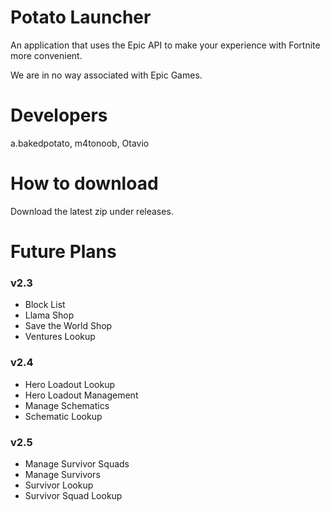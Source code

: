 # Potato Launcher
An application that uses the Epic API to make your experience with Fortnite more convenient.

We are in no way associated with Epic Games.

# Developers
a.bakedpotato, m4tonoob, Otavio

# How to download
Download the latest zip under releases.

# Future Plans
### v2.3
- Block List
- Llama Shop
- Save the World Shop
- Ventures Lookup
### v2.4
- Hero Loadout Lookup
- Hero Loadout Management
- Manage Schematics
- Schematic Lookup
### v2.5
- Manage Survivor Squads
- Manage Survivors
- Survivor Lookup
- Survivor Squad Lookup
